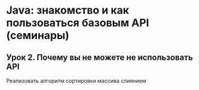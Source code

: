 # Java: знакомство и как пользоваться базовым API (семинары)

## Урок 2. Почему вы не можете не использовать API

Реализовать алгоритм сортировки массива слиянием
